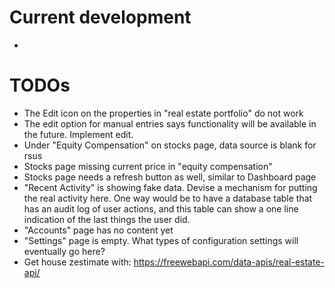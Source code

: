 # Current development
* 

# TODOs
* The Edit icon on the properties in "real estate portfolio" do not work
* The edit option for manual entries says functionality will be available in the future. Implement edit.
* Under "Equity Compensation" on stocks page, data source is blank for rsus
* Stocks page missing current price in "equity compensation"
* Stocks page needs a refresh button as well, similar to Dashboard page
* "Recent Activity" is showing fake data.  Devise a mechanism for putting the real activity here.  One way would be to have a database table that has an audit log of user actions, and this table can show a one line indication of the last things the user did.
* "Accounts" page has no content yet
* "Settings" page is empty.  What types of configuration settings will eventually go here?
* Get house zestimate with: https://freewebapi.com/data-apis/real-estate-api/
